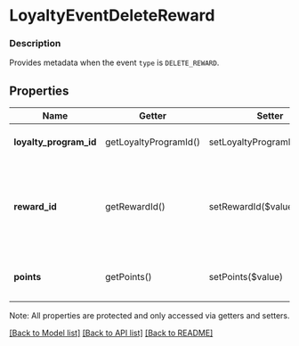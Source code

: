 # LoyaltyEventDeleteReward

### Description

Provides metadata when the event `type` is `DELETE_REWARD`.

## Properties
Name | Getter | Setter | Type | Description | Notes
------------ | ------------- | ------------- | ------------- | ------------- | -------------
**loyalty_program_id** | getLoyaltyProgramId() | setLoyaltyProgramId($value) | **string** | The ID of the &#x60;loyalty program&#x60;. | 
**reward_id** | getRewardId() | setRewardId($value) | **string** | The ID of the deleted &#x60;loyalty reward&#x60;. This field is returned only if the event source is &#x60;LOYALTY_API&#x60;. | [optional] 
**points** | getPoints() | setPoints($value) | **int** | The number of points returned to the loyalty account. | 

Note: All properties are protected and only accessed via getters and setters.

[[Back to Model list]](../../README.md#documentation-for-models) [[Back to API list]](../../README.md#documentation-for-api-endpoints) [[Back to README]](../../README.md)

